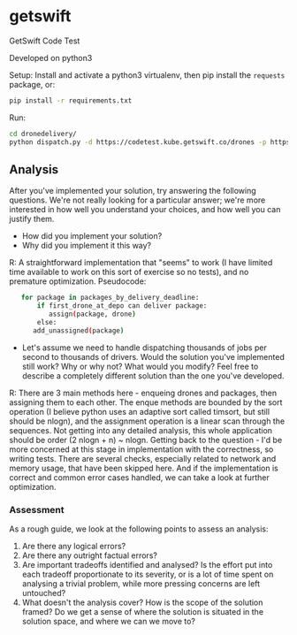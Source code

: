 # getswift
GetSwift Code Test

Developed on python3

Setup:
Install and activate a python3 virtualenv, then pip install the `requests` package, or:

```bash
pip install -r requirements.txt
```

Run:

```bash
cd dronedelivery/
python dispatch.py -d https://codetest.kube.getswift.co/drones -p https://codetest.kube.getswift.co/packages
```

## Analysis
After you've implemented your solution, try answering the following questions. We're not really looking for a particular answer; we're more interested in how well you understand your choices, and how well you can justify them.

- How did you implement your solution?
- Why did you implement it this way?

R: A straightforward implementation that "seems" to work (I have limited time available to work on this sort of exercise so no tests), and no premature optimization. Pseudocode:
```bash
   for package in packages_by_delivery_deadline:
       if first_drone_at_depo can deliver package:
       	  assign(package, drone)
       else:
	  add_unassigned(package)
```
- Let's assume we need to handle dispatching thousands of jobs per second to thousands of drivers. Would the solution you've implemented still work? Why or why not? What would you modify? Feel free to describe a completely different solution than the one you've developed.

R: There are 3 main methods here - enqueing drones and packages, then assigning them to each other. The enque methods are bounded by the sort operation (I believe python uses an adaptive sort called timsort, but still should be nlogn), and the assignment operation is a linear scan through the sequences. Not getting into any detailed analysis, this whole application should be order (2 nlogn + n) ~ nlogn.
Getting back to the question - I'd be more concerned at this stage in implementation with the correctness, so writing tests. There are several checks, especially related to network and memory usage, that have been skipped here. And if the implementation is correct and common error cases handled, we can take a look at further optimization.

### Assessment
As a rough guide, we look at the following points to assess an analysis:

1. Are there any logical errors?
2. Are there any outright factual errors?
3. Are important tradeoffs identified and analysed? Is the effort put into each tradeoff proportionate to its severity, or is a lot of time spent on analysing a trivial problem, while more pressing concerns are left untouched?
4. What doesn't the analysis cover? How is the scope of the solution framed? Do we get a sense of where the solution is situated in the solution space, and where we can we move to?
